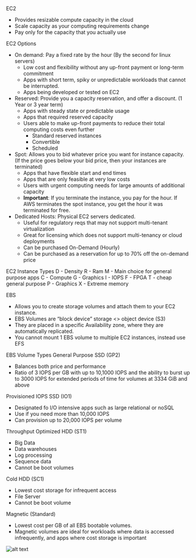 EC2
- Provides resizable compute capacity in the cloud
- Scale capacity as your computing requirements change
- Pay only for the capacity that you actually use

EC2 Options
- On demand: Pay a fixed rate by the hour (By the second for linux servers)
	- Low cost and flexibility without any up-front payment or long-term commitment
	- Apps with short term, spiky or unpredictable workloads that cannot be interrupted.
	- Apps being developed or tested on EC2
- Reserved: Provide you a capacity reservation, and offer a discount. (1 Year or 3 year term)
	- Apps with steady state or predictable usage
	- Apps that required reserved capacity
	- Users able to make up-front payments to reduce their total computing costs even further
		- Standard reserved instances
		- Convertible
		- Scheduled
- Spot: Allows you to bid whatever price you want for instance capacity. (If the price goes below your bid price, then your instances are terminated)
	- Apps that have flexible start and end times
	- Apps that are only feasible at very low costs
	- Users with urgent computing needs for large amounts of additional capacity
	- **Important**: If you terminate the instance, you pay for the hour. If AWS terminates the spot instance, you get the hour it was terminated for free.
- Dedicated Hosts: Physical EC2 servers dedicated.
	- Useful for regulatory reqs that may not support multi-tenant virtualization
	- Great for licensing which does not support multi-tenancy or cloud deployments
	- Can be purchased On-Demand (Hourly)
	- Can be purchased as a reservation for up to 70% off the on-demand price

EC2 Instance Types
D - Density
R - Ram
M - Main choice for general purpose apps
C - Compute
G - Graphics
I - IOPS
F - FPGA
T - cheap general purpose
P - Graphics
X - Extreme memory

EBS
- Allows you to create storage volumes and attach them to your EC2 instance.
- EBS Volumes are “block device” storage <> object device (S3)
- They are placed in a specific Availability zone, where they are automatically replicated.
- You cannot mount 1 EBS volume to multiple EC2 instances, instead use EFS

EBS Volume Types
General Purpose SSD (GP2)
- Balances both price and performance
- Ratio of 3 IOPS per GB with up to 10,1000 IOPS and the ability to burst up to 3000 IOPS for extended periods of time for volumes at 3334 GiB and above

Provisioned IOPS SSD (IO1)
- Designated fo I/O intensive apps such as large relational or noSQL
- Use if you need more than 10,000 IOPS
- Can provision up to 20,000 IOPS per volume

Throughput Optimized HDD (ST1)
- Big Data
- Data warehouses
- Log processing 
- Sequence data
- Cannot be boot volumes

Cold HDD (SC1)
- Lowest cost storage for infrequent access
- File Server
- Cannot be boot volume

Magnetic (Standard)
- Lowest cost per GB of all EBS bootable volumes.
- Magnetic volumes are ideal for workloads where data is accessed infrequently, and apps where cost storage is important

![alt text](https://raw.githubusercontent.com/gorillalogic-aws/AWS_Certified_Developer_Notes/master/2018%20-%20Group%203/imgs/EC2-Step3.png)
